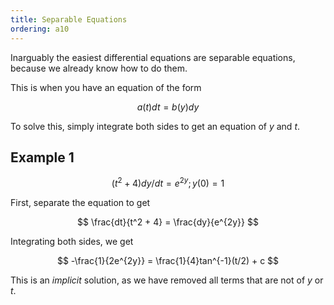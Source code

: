 ```yaml
---
title: Separable Equations
ordering: a10
---
```


Inarguably the easiest differential equations are separable equations, because we already know how to do them.

This is when you have an equation of the form

$$
a(t)dt = b(y)dy
$$

To solve this, simply integrate both sides to get an equation of $y$ and $t$.

## Example 1

$$
(t^2 + 4)dy/dt = e^{2y}; y(0) = 1
$$

First, separate the equation to get

$$
\frac{dt}{t^2 + 4} = \frac{dy}{e^{2y}}
$$

Integrating both sides, we get

$$
-\frac{1}{2e^{2y}} = \frac{1}{4}tan^{-1}(t/2) + c
$$

This is an *implicit* solution, as we have removed all terms that are not of $y$ or $t$.
